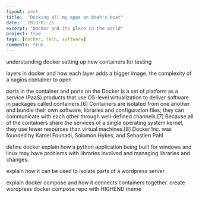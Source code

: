 ```yaml
---
layout: post
title:  "Docking all my apps on Noah's boat"
date:   2019-01-25
excerpt: "Docker and its place in the world"
project: true
tags: [docker, tech, software]
comments: true
---
```


understanding docker
setting up new containers for testing

layers in docker and how each layer adds a bigger image.
the complexity of a nagios container to open


ports in the container and ports on the
Docker is a set of platform as a service (PaaS) products that use OS-level virtualization to deliver software in packages called containers.[6] Containers are isolated from one another and bundle their own software, libraries and configuration files; they can communicate with each other through well-defined channels.[7] Because all of the containers share the services of a single operating system kernel, they use fewer resources than virtual machines.[8]
Docker Inc. was founded by Kamel Founadi, Solomon Hykes, and Sebastien Pahl



define docker
explain how a python application being built for windows and linux
may have problems with libraries involved and managing libraries and changes.

explain how it can be used to isolate parts of a wordpress server

explain docker compose and how it connects containers together.
create wordpress docker compose repo with HIGHEND theme
